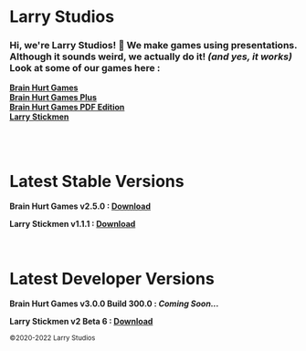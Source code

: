 # Larry Studios

### Hi, we're Larry Studios! 👋  We make **games** using **presentations**. Although it sounds weird, we actually do it! *(and yes, it works)* Look at some of our games here : <br>
**[Brain Hurt Games](https://github.com/larrystudios/brainhurtgames/releases)<br>
[Brain Hurt Games Plus](https://github.com/larrystudios/brainhurtplus/releases)<br>
[Brain Hurt Games PDF Edition](https://github.com/larrystudios/brainhurtpdf/releases)<br>
[Larry Stickmen](https://github.com/larrystudios/larrystickmen/releases)<br><br>**

<br>

# Latest Stable Versions
**Brain Hurt Games v2.5.0 : [Download](https://github.com/larrystudios/brainhurtgames/releases/tag/v2.5.0)**

**Larry Stickmen v1.1.1 : [Download](https://github.com/larrystudios/larrystickmen/releases/tag/v1.1.1)**

<br>

# Latest Developer Versions
**Brain Hurt Games v3.0.0 Build 300.0 : *Coming Soon...***

**Larry Stickmen v2 Beta 6 : [Download](https://github.com/larrystudios/larrystickmen/releases/tag/v2.0.6)**


<sub>&copy;2020-2022 Larry Studios</sub>
